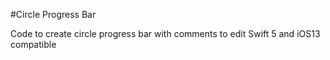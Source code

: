 #Circle Progress Bar

Code to create circle progress bar with comments to edit
Swift 5 and iOS13 compatible
